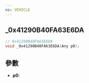 ```yaml
---
ns: VEHICLE
---
```

## _0x41290B40FA63E6DA

```c
// 0x41290B40FA63E6DA
void _0x41290B40FA63E6DA(Any p0);
```


## 參數
* **p0**: 

